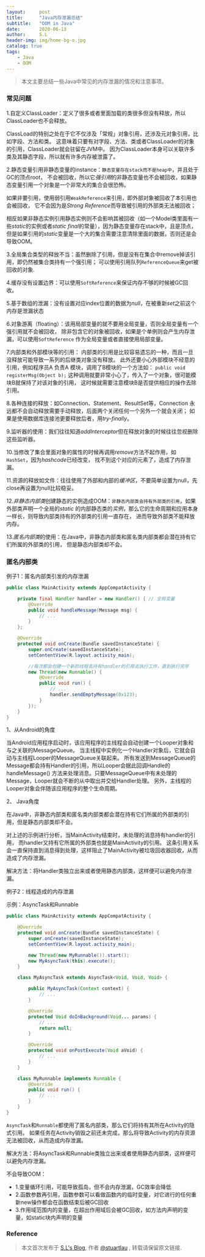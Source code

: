 ```yaml
---
layout:     post
title:      "Java内存泄漏总结"
subtitle:   "OOM in Java"
date:       2020-06-13
author:     S.L
header-img: img/home-bg-o.jpg
catalog: true
tags:
    - Java
    - OOM
---
```

> 本文主要总结一些Java中常见的内存泄漏的情况和注意事项。

### 常见问题
1.自定义ClassLoader：定义了很多或者里面加载的类很多但没有释放，所以ClassLoader也不会释放。

ClassLoad的特别之处在于它不仅涉及「常规」对象引用，还涉及元对象引用，比如字段、方法和类。
这意味着只要有对字段、方法、类或者ClassLoader的对象的引用，ClassLoader就会驻留在JVM中。
因为ClassLoader本身可以关联许多类及其静态字段，所以就有许多内存被泄露了。


2.静态变量引用非静态变量的instance：`静态变量存在stack而不是heap中`，并且处于GC的顶点root，
不会被回收，所以它*强引用*的非静态变量也不会被回收，如果静态变量引用一个对象是一个非常大的集合会很恐怖。

如果非要引用，使用弱引用`WeakReference`来引用，即外部对象被回收了本引用也会被回收，
它不会因为是*Strong Reference*而导致被引用的外部类无法被回收；

相反如果非静态实例引用静态实例则不会影响其被回收（如一个Model类里面有一些*static*的实例或者*static 
final*的常量），因为静态变量存在stack中，且是顶点，
但是如果引用的*static*变量是一个大的集合需要注意清除里面的数据，否则还是会导致OOM。

3.全局集合类型的释放不当：虽然删除了引用，但是没有在集合中remove掉该引用，即仍然被集合类持有一个强引用；
可以使用引用队列`ReferenceQueue`来get被回收的对象.

4.缓存没有设置边界：可以使用`SoftReference`来保证内存不够的时候被GC回收。

5.基于数组的泄漏：没有设置对应index位置的数据为*null*，在被重新*set*之前这个内存是泄漏状态

6.对象游离（floating）：该用局部变量的就不要用全局变量，否则全局变量有一个强引用就不会被回收，
除非包含它的对象被回收，如果是个单例则会产生内存泄漏，可以使用`SoftReference`
作为全局变量或者直接使用局部变量。

7.内部类和外部模块等的引用： 
内部类的引用是比较容易遗忘的一种，而且一旦没释放可能导致一系列的后继类对象没有释放。
此外还要小心外部模块不经意的引用，例如程序员A 负责A 模块，调用了B模块的一个方法如： 
`public void registerMsg(Object b);` 
这种调用就要非常小心了，传入了一个对象，很可能模块B就保持了对该对象的引用，
这时候就需要注意模块B是否提供相应的操作去除引用。

8.各种连接的释放：如Connection、Statement、ResultSet等，Connection
永远都不会自动释放需要手动释放，后面两个关闭任何一个另外一个就会关闭；
如果是使用数据库连接池更要释放后者，用*try-finally*。

9.监听器的使用：我们往往知道*addInterceptor*但在释放对象的时候往往忽视删除这些监听器。

10.当修改了集合里面对象的属性的时候再调用*remove*方法不起作用，如`HashSet`，因为*hashcode*已经改变，
找不到这个对应的元素了，造成了内存泄漏。

11.资源的释放如文件：往往使用了外部和内部的*缓冲区*，不要简单设置为null，先close再设置为null比较稳妥。

12.*非静态内部类*创建静态的实例造成OOM：`非静态内部类会持有外部类的引用`，如果外部类声明一个全局的*static*
的内部静态类的*实例*，那么它的生命周期和应用本身一样长，则导致内部类持有的外部类的引用一直存在，
进而导致外部类不能释放内存。

13.*匿名内部类*的使用：在Java中，非静态内部类和匿名类内部类都会潜在持有它们所属的外部类的引用，
但是静态内部类却不会。

### 匿名内部类
例子1：匿名内部类引发的内存泄漏
```java
public class MainActivity extends AppCompatActivity {

    private final Handler handler = new Handler() { // 全局变量
        @Override
        public void handleMessage(Message msg) {
            // ...
        }
    };

    @Override
    protected void onCreate(Bundle savedInstanceState) {
        super.onCreate(savedInstanceState);
        setContentView(R.layout.activity_main);

        //每次都会创建一个新的线程去持有handler的引用去执行工作，直到执行完毕
        new Thread(new Runnable() {
            @Override
            public void run() {
                // ...
                handler.sendEmptyMessage(0x123);
            }
        });
    }
}
```
1、从Android的角度

当Android应用程序启动时，该应用程序的主线程会自动创建一个Looper对象和与之关联的MessageQueue。
当主线程中实例化一个Handler对象后，它就会自动与主线程Looper的MessageQueue关联起来。
所有发送到MessageQueue的Message都会持有Handler的引用，所以Looper会据此回调Handle的handleMessage()
方法来处理消息。只要MessageQueue中有未处理的Message，Looper就会不断的从中取出并交给Handler处理。
另外，主线程的Looper对象会伴随该应用程序的整个生命周期。

2、 Java角度

在Java中，非静态内部类和匿名类内部类都会潜在持有它们所属的外部类的引用，但是静态内部类却不会。

对上述的示例进行分析，当MainActivity结束时，未处理的消息持有handler的引用，
而handler又持有它所属的外部类也就是MainActivity的引用。
这条引用关系会一直保持直到消息得到处理，这样阻止了MainActivity被垃圾回收器回收，从而造成了内存泄漏。

解决方法：将Handler类独立出来或者使用静态内部类，这样便可以避免内存泄漏。


例子2：线程造成的内存泄漏

示例：AsyncTask和Runnable
```java
public class MainActivity extends AppCompatActivity {

    @Override
    protected void onCreate(Bundle savedInstanceState) {
        super.onCreate(savedInstanceState);
        setContentView(R.layout.activity_main);

        new Thread(new MyRunnable()).start();
        new MyAsyncTask(this).execute();
    }

    class MyAsyncTask extends AsyncTask<Void, Void, Void> {

        public MyAsyncTask(Context context) {
            // ...
        }

        @Override
        protected Void doInBackground(Void... params) {
            // ...
            return null;
        }

        @Override
        protected void onPostExecute(Void aVoid) {
            // ...
        }
    }

    class MyRunnable implements Runnable {
        @Override
        public void run() {
            // ...
        }
    }
}
```
`AsyncTask`和`Runnable`都使用了匿名内部类，那么它们将持有其所在Activity的隐式引用。
如果任务在Activity销毁之前还未完成，那么将导致Activity的内存资源无法被回收，从而造成内存泄漏。

解决方法：将AsyncTask和Runnable类独立出来或者使用静态内部类，这样便可以避免内存泄漏。

不会导致OOM：
- 1.变量循环引用，可能导致孤岛，但不会内存泄漏，GC效率会降低
- 2.函数参数再引用，函数参数可以看做函数内的临时变量，对它进行的任何重新new操作都会在函数结束后被GC回收
- 3.作用域范围内的变量，在超出作用域后会被GC回收，如方法内声明的变量，如static块内声明的变量

### Reference

> 本文首次发布于 [S.L's Blog](http://elsef.com), 作者 [@stuartlau](http://github.com/stuartlau) ,
转载请保留原文链接.
